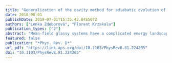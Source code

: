 ```yaml
---
title: "Generalization of the cavity method for adiabatic evolution of Gibbs states"
date: 2010-06-01
publishDate: 2019-07-01T15:35:42.048507Z
authors: ["Lenka Zdeborová", "Florent Krzakala"]
publication_types: ["2"]
abstract: "Mean-field glassy systems have a complicated energy landscape and an enormous number of different Gibbs states. In this paper, we introduce a generalization of the cavity method in order to describe the adiabatic evolution of these glassy Gibbs states as an external parameter, such as the temperature, is tuned. We give a general derivation of the method and describe in details the solution of the resulting equations for the fully connected p-spin model, the XOR-satisfiability (SAT) problem and the antiferromagnetic Potts glass (coloring problem). As direct results of the states following method we present a study of very slow Monte Carlo annealings, the demonstration of the presence of temperature chaos in these systems and the identification of an easy/hard transition for simulated annealing in constraint optimization problems. We also discuss the relation between our approach and the Franz-Parisi potential, as well as with the reconstruction problem on trees in computer science. A mapping between the states following method and the physics on the Nishimori line is also presented."
featured: false
publication: "*Phys. Rev. B*"
url_pdf: "https://link.aps.org/doi/10.1103/PhysRevB.81.224205"
doi: "10.1103/PhysRevB.81.224205"
---
```


